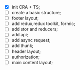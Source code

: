 - [x] init CRA + TS;
- [ ] create a basic structure;
- [ ] footer layout;
- [ ] add redux,redux toolkit, formic;
- [ ] add stor and reducers;
- [ ] add api;
- [ ] add async request;
- [ ] add thunk;
- [ ] header layout;
- [ ] authorization;
- [ ] main content layout;